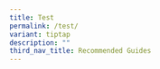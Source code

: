 ```yaml
---
title: Test
permalink: /test/
variant: tiptap
description: ""
third_nav_title: Recommended Guides
---
```

